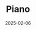---  
layout: startup_page  
title: "Piano"  
id: "piano.io"  
permalink: "/pianopiano.io02062025/"  
website: "http://www.piano.io"  
funding_round: "Series D"  
funding_amount: "$120M"  
investors: "Runway Growth Capital LLC, Updata Partners"  
about: "Piano is a global leader in digital experience management, customer journey orchestration, and advanced analytics. The company provides an end-to-end platform that allows enterprises to more quickly identify, understand, and serve their customers, helping brands and publishers achieve revenue growth while empowering teams to launch relevant audience experiences seamlessly."  
markets: "Digital Experience Management, Customer Journey Orchestration, Analytics, Software Development, SaaS"  
hq: "Philadelphia, Pennsylvania, United States"  
founded_year: "2010"  
linkedin: "https://www.linkedin.com/company/piano-io"  
twitter: "https://twitter.com/piano_io"  
instagram: ""  
facebook: "https://www.facebook.com/piano.io/"  
crunchbase: "https://www.crunchbase.com/organization/piano-media"  
pitchbook: "https://pitchbook.com/profiles/company/121875-31"  

date_display: "06-Feb-2025"  
date: "2025-02-06"

# SEO Optimization  
meta_title: "Piano - Series D Funding ($120M)"  
meta_description: "Piano, Piano is a global leader in digital experience management, customer journey orchestration, and advanced analytics. The company provides an end-to-end ..."  
meta_keywords: "Piano, Digital Experience Management, Customer Journey Orchestration, Analytics, Software Development, SaaS, Series D funding"  
canonical_url: "https://startup.projectstartups.com/pianopiano.io02062025/"  
---